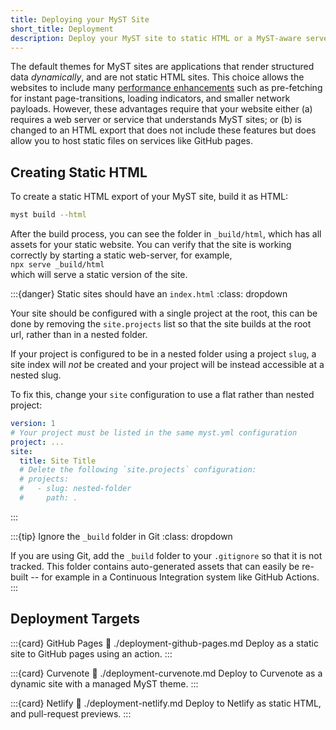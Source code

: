 ```yaml
---
title: Deploying your MyST Site
short_title: Deployment
description: Deploy your MyST site to static HTML or a MyST-aware server.
---
```


The default themes for MyST sites are applications that render structured data _dynamically_, and are not static HTML sites. This choice allows the websites to include many [performance enhancements](./accessibility-and-performance.md) such as pre-fetching for instant page-transitions, loading indicators, and smaller network payloads. However, these advantages require that your website either (a) requires a web server or service that understands MyST sites; or (b) is changed to an HTML export that does not include these features but does allow you to host static files on services like GitHub pages.

## Creating Static HTML

To create a static HTML export of your MyST site, build it as HTML:

```bash
myst build --html
```

After the build process, you can see the folder in `_build/html`, which has all assets for your static website. You can verify that the site is working correctly by starting a static web-server, for example,\
`npx serve _build/html`\
which will serve a static version of the site.

:::{danger} Static sites should have an `index.html`
:class: dropdown

Your site should be configured with a single project at the root, this can be done by removing the `site.projects` list so that the site builds at the root url, rather than in a nested folder.

If your project is configured to be in a nested folder using a project `slug`, a site index will _not_ be created and your project will be instead accessible at a nested slug.

To fix this, change your `site` configuration to use a flat rather than nested project:

```yaml
version: 1
# Your project must be listed in the same myst.yml configuration
project: ...
site:
  title: Site Title
  # Delete the following `site.projects` configuration:
  # projects:
  #   - slug: nested-folder
  #     path: .
```

:::

:::{tip} Ignore the `_build` folder in Git
:class: dropdown

If you are using Git, add the `_build` folder to your `.gitignore` so that it is not tracked. This folder contains auto-generated assets that can easily be re-built -- for example in a Continuous Integration system like GitHub Actions.
:::

## Deployment Targets

:::{card} GitHub Pages
:link: ./deployment-github-pages.md
Deploy as a static site to GitHub pages using an action.
:::

:::{card} Curvenote
:link: ./deployment-curvenote.md
Deploy to Curvenote as a dynamic site with a managed MyST theme.
:::

:::{card} Netlify
:link: ./deployment-netlify.md
Deploy to Netlify as static HTML, and pull-request previews.
:::
